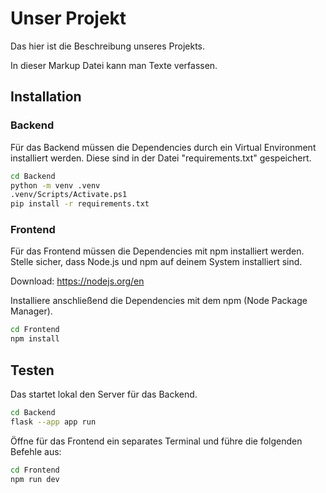 # Unser Projekt

Das hier ist die Beschreibung unseres Projekts.

In dieser Markup Datei kann man Texte verfassen.

## Installation

### Backend
Für das Backend müssen die Dependencies durch ein Virtual Environment installiert werden.
Diese sind in der Datei "requirements.txt" gespeichert.

```bash
cd Backend
python -m venv .venv
.venv/Scripts/Activate.ps1
pip install -r requirements.txt
```

### Frontend

Für das Frontend müssen die Dependencies mit npm installiert werden. Stelle sicher, dass Node.js und npm auf deinem System installiert sind.

Download: https://nodejs.org/en

Installiere anschließend die Dependencies mit dem npm (Node Package Manager).
```bash
cd Frontend
npm install
```

## Testen

Das startet lokal den Server für das Backend.

```bash
cd Backend
flask --app app run
```

Öffne für das Frontend ein separates Terminal und führe die folgenden Befehle aus:

```bash
cd Frontend
npm run dev
```